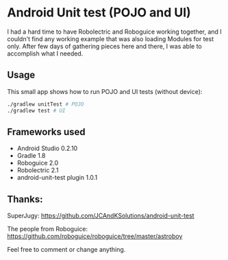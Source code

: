 Android Unit test (POJO and UI)
====

I had a hard time to have Robolectric and Roboguice working together, and I couldn't find any working example that was also loading Modules for test only. After few days of gathering pieces here and there, I was able to accomplish what I needed.


Usage
----

This small app shows how to run POJO and UI tests (without device):

```sh
./gradlew unitTest # POJO
./gradlew test # UI
```



Frameworks used
----

* Android Studio 0.2.10
* Gradle 1.8
* Roboguice 2.0
* Robolectric 2.1
* android-unit-test plugin 1.0.1


Thanks:
----

SuperJugy: https://github.com/JCAndKSolutions/android-unit-test

The people from Roboguice: https://github.com/roboguice/roboguice/tree/master/astroboy

Feel free to comment or change anything.